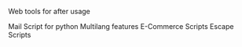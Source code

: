 Web tools for after usage 

Mail Script for python 
Multilang features 
E-Commerce Scripts 
Escape Scripts

